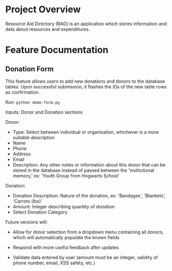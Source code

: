 
# Project Overview

Resource Aid Directory (RAD) is an application which stores information and
data about resources and expenditures. 

# Feature Documentation

## Donation Form

<Draft Version>

 This feature allows users to add new donations and donors to
 the database tables. Upon successful submission, it flashes the IDs of the new
 table rows as confirmation.
 
 Run:
 `python demo-form.py`
 
 Inputs: Donor and Donation sections
 
 Donor:
- Type: Select between individual or organization, whichever is a more
suitable description
- Name
- Phone
- Address
- Email
- Description: Any other notes or information about this donor that can be
    stored in the database instead of passed between the 'institutional memory,'
    ex: 'Youth Group from Hogwarts School'
    
 Donation:
- Donation Description: Nature of the donation, ex: 'Bandages', 'Blankets',
'Carrots (lbs)'
- Amount: Integer describing quantity of donation
- Select Donation Category
 
 Future versions will:
- Allow for donor selection from a dropdown menu containing all donors, 
which will automatically populate the known fields

- Respond with more useful feedback after updates

- Validate data entered by user (amount must be an integer, validity of
    phone number, email, XSS safety, etc.)

